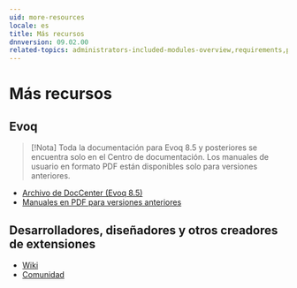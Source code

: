 ```yaml
---
uid: more-resources
locale: es
title: Más recursos
dnnversion: 09.02.00
related-topics: administrators-included-modules-overview,requirements,product-versions,dnn-overview,control-bar-to-persona-bar,persona-bar-by-role,providers
---
```


# Más recursos

## Evoq

> [!Nota] Toda la documentación para Evoq 8.5 y posteriores se encuentra solo en el Centro de documentación. Los manuales de usuario en formato PDF están disponibles solo para versiones anteriores.

*   [Archivo de DocCenter (Evoq 8.5)](https://archive.dnnsoftware.com/docs/85)
*   [Manuales en PDF para versiones anteriores](https://www.dnnsoftware.com/community/download/manuals)

## Desarrolladores, diseñadores y otros creadores de extensiones

*   [Wiki](https://www.dnnsoftware.com/wiki)
*   [Comunidad](https://www.dnnsoftware.com/community)
